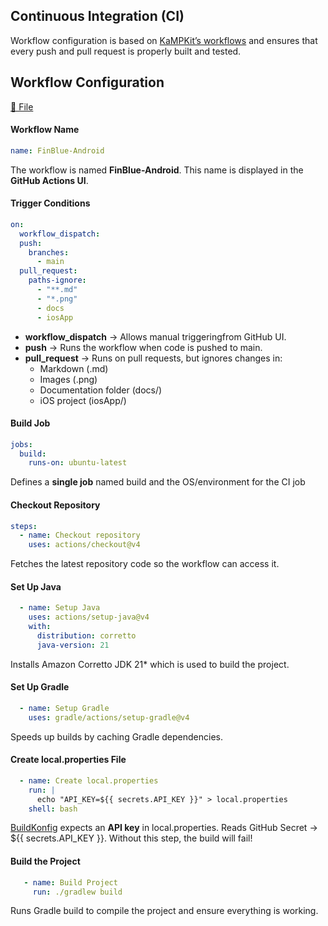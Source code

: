 ## Continuous Integration (CI)

Workflow configuration is based on [KaMPKit’s workflows](https://github.com/touchlab/KaMPKit/tree/main/.github/workflows) and ensures that every push and pull request is properly built and tested.

## Workflow Configuration 

[📄 File](/.github/workflows/FinBlue-Android.yml)

#### Workflow Name
```yaml
name: FinBlue-Android
```
The workflow is named **FinBlue-Android**. This name is displayed in the **GitHub Actions UI**.

#### Trigger Conditions
```yaml
on:
  workflow_dispatch:
  push:
    branches:
      - main
  pull_request:
    paths-ignore:
      - "**.md"
      - "*.png"
      - docs
      - iosApp
```
- **workflow_dispatch** → Allows manual triggeringfrom GitHub UI.
- **push** → Runs the workflow when code is pushed to main.
- **pull_request** → Runs on pull requests, but ignores changes in:
	- Markdown (.md)
	- Images (.png)
	- Documentation folder (docs/)
	- iOS project (iosApp/)

#### Build Job
```yaml
jobs:
  build:
    runs-on: ubuntu-latest
```
Defines a **single job** named build and the OS/environment for the CI job

#### Checkout Repository
```yaml    
steps:
  - name: Checkout repository
    uses: actions/checkout@v4
```
Fetches the latest repository code so the workflow can access it.

#### Set Up Java
```yaml
  - name: Setup Java
    uses: actions/setup-java@v4
    with:
      distribution: corretto
      java-version: 21
```
Installs Amazon Corretto JDK 21* which is used to build the project.

#### Set Up Gradle
```yaml
  - name: Setup Gradle
    uses: gradle/actions/setup-gradle@v4
```
Speeds up builds by caching Gradle dependencies.

#### Create local.properties File
```yaml
  - name: Create local.properties
    run: |
      echo "API_KEY=${{ secrets.API_KEY }}" > local.properties
    shell: bash
```
[BuildKonfig](https://github.com/yshrsmz/BuildKonfig) expects an **API key** in local.properties.
Reads GitHub Secret → ${{ secrets.API_KEY }}.
Without this step, the build will fail!

#### Build the Project
```yaml
   - name: Build Project
     run: ./gradlew build
```
Runs Gradle build to compile the project and ensure everything is working.